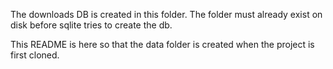 The downloads DB is created in this folder. The folder must already exist
on disk before sqlite tries to create the db.

This README is here so that the data folder is created when the project
is first cloned.
